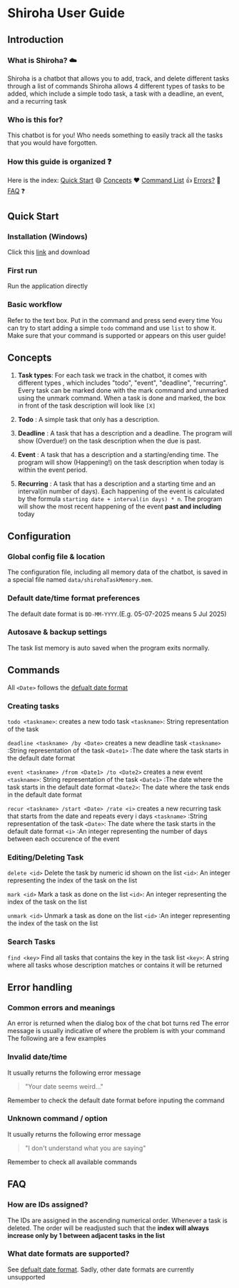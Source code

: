 # Shiroha User Guide 
## Introduction
### What is Shiroha? :cloud:
Shiroha is a chatbot that allows you to add, track, and delete different tasks through a list of commands
Shiroha allows 4 different types of tasks to be added, which include a simple todo task, a task with a deadline, an event, and a recurring task
### Who is this for?
This chatbot is for you! Who needs something to easily track all the tasks that you would have forgotten.
### How this guide is organized :question:
Here is the index:
[Quick Start](#quick-start) :smile:
[Concepts](#concepts) :heart:
[Command List](#commands) :+1:
[Errors?](#error-handling) :bug:
[FAQ](#faq) :question:


## Quick Start

### Installation (Windows)
Click this [link](https://github.com/Anxinal/ip/release/latest) and download
### First run
Run the application directly 
### Basic workflow 
Refer to the text box. Put in the command and press send every time
You can try to start adding a simple `todo` command and use `list` to show it.
Make sure that your command is supported or appears on this user guide!

## Concepts

1. **Task types**: For each task we track in the chatbot, it comes with different types , which includes "todo", "event", "deadline", "recurring". 
Every task can be marked done with the mark command and unmarked using the unmark command. When a task is done and marked, the box in front of the task description will look like `[X]`


2. **Todo** : A simple task that only has a description.

3. **Deadline** : A  task that has a description and a deadline. The program will show (Overdue!) on the task description when the due is past.

4. **Event** : A task that has a description and a starting/ending time. The program will show (Happening!) on the task description when today is within the event period.

5. **Recurring** : A task that has a description and a starting time and an interval(in number of days). Each happening of the event is calculated by the formula `starting date + interval(in days) * n`. The program will show the most recent happening of the event **past and including** today

## Configuration

### Global config file & location
The configuration file, including all memory data of the chatbot, is saved in a special file named `data/shirohaTaskMemory.mem`.

### Default date/time format preferences
The default date format is `DD-MM-YYYY`.(E.g. 05-07-2025 means 5 Jul 2025)

### Autosave & backup settings
The task list memory is auto saved when the program exits normally.

## Commands 

All `<Date>` follows the [defualt date format](#default-datetime-format-preferences)
### Creating tasks
`todo <taskname>`: creates a new todo task
  `<taskname>`: String representation of the task

`deadline <taskname> /by <Date>` creates a new deadline task
  `<taskname>` :String representation of the task
  `<Date1>` :The date where the task starts in the default date format

 `event <taskname> /from <Date1> /to <Date2>` creates a new event
  `<taskname>`: String representation of the task
  `<Date1>` :The date where the task starts in the default date format
  `<Date2>`: The date where the task ends in the default date format

`recur <taskname> /start <Date> /rate <i>` creates a new recurring task that starts from the date and repeats every i days
  `<taskname>` :String representation of the task
  `<Date>`: The date where the task starts in the default date format
  `<i>` :An integer representing the number of days between each occurence of the event

### Editing/Deleting Task

`delete <id>` Delete the task by numeric id shown on the list
  `<id>`: An integer representing the index of the task on the list 

`mark <id>` Mark a task as done on the list 
`<id>`: An integer representing the index of the task on the list 

`unmark <id>` Unmark a task as done on the list 
`<id>` :An integer representing the index of the task on the list 

### Search Tasks
`find <key>` Find all tasks that contains the key in the task list
`<key>`: A string where all tasks whose description matches or contains it will be returned

## Error handling

### Common errors and meanings
An error is returned when the dialog box of the chat bot turns red 
The error message is usually indicative of where the problem is with your command
The following are a few examples 

### Invalid date/time
It usually returns the following error message  
>"Your date seems weird..."

Remember to check the default date format before inputing the command

### Unknown command / option
It usually returns the following error message  
>"I don't understand what you are saying"

Remember to check all available commands



## FAQ

### How are IDs assigned?
The IDs are assigned in the ascending numerical order.
Whenever a task is deleted. The order will be readjusted such that the **index will always increase only by 1 between adjacent tasks in the list**
### What date formats are supported?
See [defualt date format](#default-datetime-format-preferences).
Sadly, other date formats are currently unsupported


